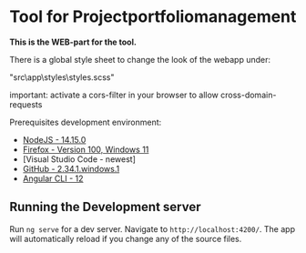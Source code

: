 # Tool for Projectportfoliomanagement

**This is the WEB-part for the tool.**

There is a global style sheet to change the look of the webapp under:

"src\app\styles\styles.scss"

important: activate a cors-filter in your browser to allow cross-domain-requests

Prerequisites development environment:

* [NodeJS - 14.15.0](https://nodejs.org/en/download/releases/)
* [Firefox - Version 100, Windows 11](https://www.mozilla.org/de/firefox/new/)
* [Visual Studio Code - newest]
* [GitHub - 2.34.1.windows.1](https://git-scm.com/)
* [Angular CLI - 12](https://github.com/angular/angular-cli)

## Running the Development server

Run `ng serve` for a dev server. Navigate to `http://localhost:4200/`. The app will automatically reload if you change any of the source files.
